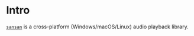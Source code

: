 # Intro
[`sansan`](https://github.com/hinto-janai/sansan) is a cross-platform (Windows/macOS/Linux) audio playback library.
